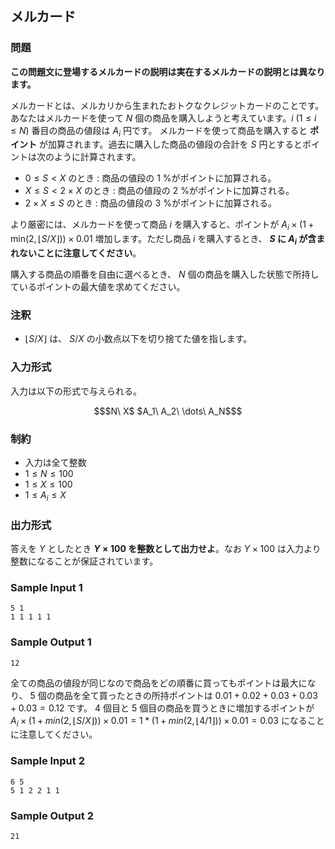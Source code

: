 


## メルカード

### 問題

**この問題文に登場するメルカードの説明は実在するメルカードの説明とは異なります。**

メルカードとは、メルカリから生まれたおトクなクレジットカードのことです。あなたはメルカードを使って $N$ 個の商品を購入しようと考えています。$i$ $(1 \leq i \leq N)$ 番目の商品の値段は $A_i$ 円です。
メルカードを使って商品を購入すると **ポイント** が加算されます。過去に購入した商品の値段の合計を $S$ 円とするとポイントは次のように計算されます。

- $0 \leq S \lt X$ のとき : 商品の値段の $1$ %がポイントに加算される。
- $X \leq S \lt 2 \times X$ のとき : 商品の値段の $2$ %がポイントに加算される。
- $2 \times X \leq S$ のとき : 商品の値段の $3$ %がポイントに加算される。

より厳密には、メルカードを使って商品 $i$ を購入すると、ポイントが $A_i \times (1 + \text{min}(2, \lfloor S / X \rfloor)) \times 0.01$ 増加します。ただし商品 $i$ を購入するとき、 **$S$ に $A_i$ が含まれないことに注意してください**。

購入する商品の順番を自由に選べるとき、 $N$ 個の商品を購入した状態で所持しているポイントの最大値を求めてください。

### 注釈
- $\lfloor S / X \rfloor$ は、 $S / X$ の小数点以下を切り捨てた値を指します。

### 入力形式
入力は以下の形式で与えられる。

``` math
$N\ X$
$A_1\ A_2\ \dots\ A_N$
```

### 制約

- 入力は全て整数
- $1 \leq N \leq 100$
- $1 \leq X \leq 100$
- $1 \leq A_i \leq X$


### 出力形式

答えを $Y$ としたとき **$Y \times 100$ を整数として出力せよ**。なお $Y \times 100$ は入力より整数になることが保証されています。



### Sample Input 1
```
5 1
1 1 1 1 1
```



### Sample Output 1
```
12
```



全ての商品の値段が同じなので商品をどの順番に買ってもポイントは最大になり、 $5$ 個の商品を全て買ったときの所持ポイントは $0.01 + 0.02 + 0.03 + 0.03 + 0.03 = 0.12$ です。 $4$ 個目と $5$ 個目の商品を買うときに増加するポイントが $A_i \times (1 + min(2, \lfloor S / X \rfloor)) \times 0.01 = 1 * (1 + min(2, \lfloor 4 / 1 \rfloor)) \times 0.01 = 0.03$ になることに注意してください。





### Sample Input 2
```
6 5
5 1 2 2 1 1
```



### Sample Output 2
```
21
```








